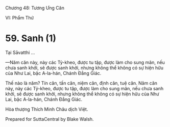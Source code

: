  

Chương 48: Tương Ưng Căn

VI: Phẩm Thứ

# 59\. Sanh (1)

Tại Sāvatthi …

—Năm căn này, này các Tỷ-kheo, được tu tập, được làm cho sung mãn, nếu chưa sanh khởi, sẽ được sanh khởi, nhưng không thể không có sự hiện hữu của Như Lai, bậc A-la-hán, Chánh Ðẳng Giác.

Thế nào là năm? Tín căn, tấn căn, niệm căn, định căn, tuệ căn. Năm căn này, này các Tỷ-kheo, được tu tập, được làm cho sung mãn, nếu chưa sanh khởi, sẽ được sanh khởi, nhưng không thể không có sự hiện hữu của Như Lai, bậc A-la-hán, Chánh Ðẳng Giác.

Hòa thượng Thích Minh Châu dịch Việt.

Prepared for SuttaCentral by Blake Walsh.